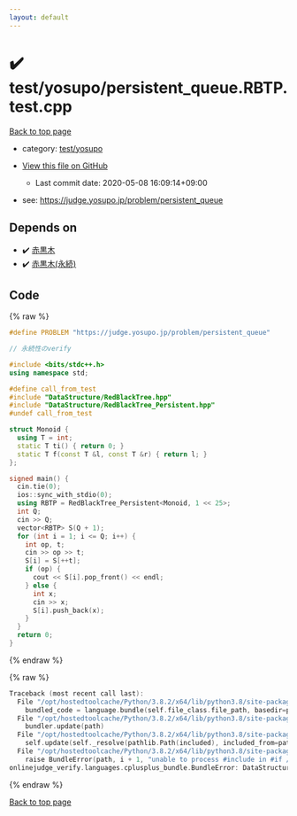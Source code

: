 ```yaml
---
layout: default
---
```


<!-- mathjax config similar to math.stackexchange -->
<script type="text/javascript" async
  src="https://cdnjs.cloudflare.com/ajax/libs/mathjax/2.7.5/MathJax.js?config=TeX-MML-AM_CHTML">
</script>
<script type="text/x-mathjax-config">
  MathJax.Hub.Config({
    TeX: { equationNumbers: { autoNumber: "AMS" }},
    tex2jax: {
      inlineMath: [ ['$','$'] ],
      processEscapes: true
    },
    "HTML-CSS": { matchFontHeight: false },
    displayAlign: "left",
    displayIndent: "2em"
  });
</script>

<script type="text/javascript" src="https://cdnjs.cloudflare.com/ajax/libs/jquery/3.4.1/jquery.min.js"></script>
<script src="https://cdn.jsdelivr.net/npm/jquery-balloon-js@1.1.2/jquery.balloon.min.js" integrity="sha256-ZEYs9VrgAeNuPvs15E39OsyOJaIkXEEt10fzxJ20+2I=" crossorigin="anonymous"></script>
<script type="text/javascript" src="../../../assets/js/copy-button.js"></script>
<link rel="stylesheet" href="../../../assets/css/copy-button.css" />


# :heavy_check_mark: test/yosupo/persistent_queue.RBTP.test.cpp

<a href="../../../index.html">Back to top page</a>

* category: <a href="../../../index.html#0b58406058f6619a0f31a172defc0230">test/yosupo</a>
* <a href="{{ site.github.repository_url }}/blob/master/test/yosupo/persistent_queue.RBTP.test.cpp">View this file on GitHub</a>
    - Last commit date: 2020-05-08 16:09:14+09:00


* see: <a href="https://judge.yosupo.jp/problem/persistent_queue">https://judge.yosupo.jp/problem/persistent_queue</a>


## Depends on

* :heavy_check_mark: <a href="../../../library/DataStructure/RedBlackTree.hpp.html">赤黒木</a>
* :heavy_check_mark: <a href="../../../library/DataStructure/RedBlackTree_Persistent.hpp.html">赤黒木(永続)</a>


## Code

<a id="unbundled"></a>
{% raw %}
```cpp
#define PROBLEM "https://judge.yosupo.jp/problem/persistent_queue"

// 永続性のverify

#include <bits/stdc++.h>
using namespace std;

#define call_from_test
#include "DataStructure/RedBlackTree.hpp"
#include "DataStructure/RedBlackTree_Persistent.hpp"
#undef call_from_test

struct Monoid {
  using T = int;
  static T ti() { return 0; }
  static T f(const T &l, const T &r) { return l; }
};

signed main() {
  cin.tie(0);
  ios::sync_with_stdio(0);
  using RBTP = RedBlackTree_Persistent<Monoid, 1 << 25>;
  int Q;
  cin >> Q;
  vector<RBTP> S(Q + 1);
  for (int i = 1; i <= Q; i++) {
    int op, t;
    cin >> op >> t;
    S[i] = S[++t];
    if (op) {
      cout << S[i].pop_front() << endl;
    } else {
      int x;
      cin >> x;
      S[i].push_back(x);
    }
  }
  return 0;
}
```
{% endraw %}

<a id="bundled"></a>
{% raw %}
```cpp
Traceback (most recent call last):
  File "/opt/hostedtoolcache/Python/3.8.2/x64/lib/python3.8/site-packages/onlinejudge_verify/docs.py", line 349, in write_contents
    bundled_code = language.bundle(self.file_class.file_path, basedir=pathlib.Path.cwd())
  File "/opt/hostedtoolcache/Python/3.8.2/x64/lib/python3.8/site-packages/onlinejudge_verify/languages/cplusplus.py", line 172, in bundle
    bundler.update(path)
  File "/opt/hostedtoolcache/Python/3.8.2/x64/lib/python3.8/site-packages/onlinejudge_verify/languages/cplusplus_bundle.py", line 282, in update
    self.update(self._resolve(pathlib.Path(included), included_from=path))
  File "/opt/hostedtoolcache/Python/3.8.2/x64/lib/python3.8/site-packages/onlinejudge_verify/languages/cplusplus_bundle.py", line 281, in update
    raise BundleError(path, i + 1, "unable to process #include in #if / #ifdef / #ifndef other than include guards")
onlinejudge_verify.languages.cplusplus_bundle.BundleError: DataStructure/RedBlackTree_Persistent.hpp: line 14: unable to process #include in #if / #ifdef / #ifndef other than include guards

```
{% endraw %}

<a href="../../../index.html">Back to top page</a>

